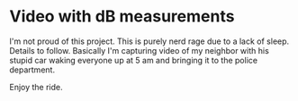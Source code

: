 # Video with dB measurements

I'm not proud of this project. This is purely nerd rage due to a lack of sleep. Details to follow. Basically I'm capturing video of my neighbor with his stupid car waking everyone up at 5 am and bringing it to the police department. 

Enjoy the ride. 